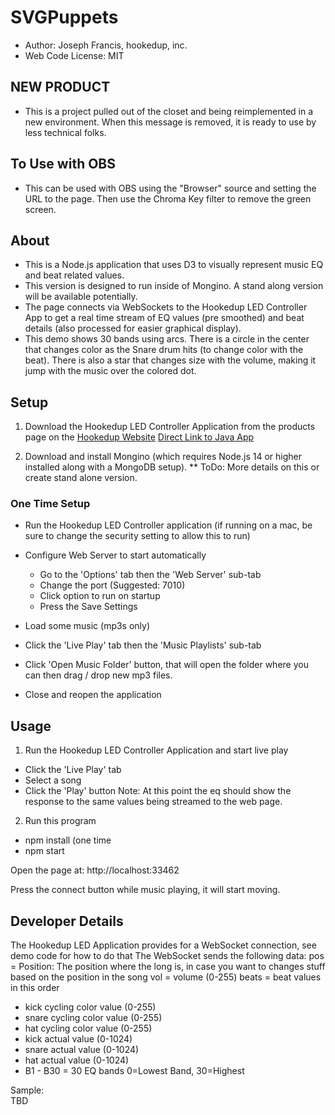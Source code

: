 # SVGPuppets
- Author: Joseph Francis, hookedup, inc.
- Web Code License: MIT

## NEW PRODUCT
- This is a project pulled out of the closet and being reimplemented in a new environment.  When this message is removed, it is ready to use by less technical folks. 

## To Use with OBS
- This can be used with OBS using the "Browser" source and setting the URL to the page.  Then use the Chroma Key filter to remove the green screen.

## About
- This is a Node.js application that uses D3 to visually represent music EQ and beat related values.  
- This version is designed to run inside of Mongino.  A stand along version will be available potentially. 
- The page connects via WebSockets to the Hookedup LED Controller App to get a real time stream of EQ values (pre smoothed) and beat details (also processed for easier graphical display).
- This demo shows 30 bands using arcs.  There is a circle in the center that changes color as the Snare drum hits (to change color with the beat).  There is also a star that changes size with the volume, making it jump with the music over the colored dot.

## Setup
 1) Download the Hookedup LED Controller Application from the products page on the [Hookedup Website](https://www.hookedup.com)
 [Direct Link to Java App](https://hookedup.com/res/HookedupLEDController.jar?open)

2) Download and install Mongino (which requires Node.js 14 or higher installed along with a MongoDB setup).
** ToDo: More details on this or create stand alone version.

 ### One Time Setup
 - Run the Hookedup LED Controller application 
   (if running on a mac, be sure to change the security setting to allow this to run)

 - Configure Web Server to start automatically
   - Go to the 'Options' tab then the 'Web Server' sub-tab
   - Change the port (Suggested: 7010)
   - Click option to run on startup
   - Press the Save Settings 

 - Load some music (mp3s only)
  - Click the 'Live Play' tab then the 'Music Playlists' sub-tab
  - Click 'Open Music Folder' button, that will open the folder where you can then drag / drop new mp3 files.
  - Close and reopen the application

## Usage
1) Run the Hookedup LED Controller Application and start live play
  - Click the 'Live Play' tab
  - Select a song
  - Click the 'Play' button
Note: At this point the eq should show the response to the same values being streamed to the web page.

2) Run this program
* npm install (one time
* npm start

Open the page at: 
http://localhost:33462

Press the connect button while music playing, it will start moving.

## Developer Details
The Hookedup LED Application provides for a WebSocket connection, see demo code for how to do that
The WebSocket sends the following data:
pos = Position: The position where the long is, in case you want to changes stuff based on the position in the song
vol = volume (0-255)
beats = beat values in this order
 - kick cycling color value (0-255)
 - snare cycling color value (0-255)
 - hat cycling color value (0-255)
 - kick actual value (0-1024)
 - snare actual value (0-1024)
 - hat actual value (0-1024)
 - B1 - B30 = 30 EQ bands 0=Lowest Band, 30=Highest

Sample:  
TBD